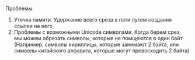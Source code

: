 Проблемы:
1. Утечка памяти. Удержание всего среза в пати путем создания ссылки на него
2. Проблемы с возможными Unicode символами. Когда берем срез, мы можем обрезать символы, которые не помщеются в один байт (Например: символы кириллицы, которые занимают 2 байта, или символы китайского алфавита, которые могут превосходить 2 байта)
